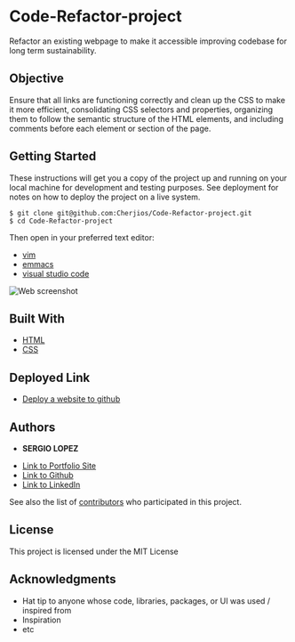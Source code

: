 # Code-Refactor-project
Refactor an existing webpage to make it accessible improving codebase for long term sustainability.

## Objective
Ensure that all links are functioning correctly and clean up the CSS to make it more efficient, consolidating CSS selectors and properties, organizing them to follow the semantic structure of the HTML elements, and including comments before each element or section of the page.
 
## Getting Started

These instructions will get you a copy of the project up and running on your local machine for development and testing purposes. See deployment for notes on how to deploy the project on a live system.

```
$ git clone git@github.com:Cherjios/Code-Refactor-project.git
$ cd Code-Refactor-project
```
Then open in your preferred text editor:
- [vim](https://www.vim.org/) 
- [emmacs](https://www.gnu.org/software/emacs/)
- [visual studio code](https://code.visualstudio.com/) 

![Web screenshot](assets/images/webscreenshot.png)


## Built With

* [HTML](https://developer.mozilla.org/en-US/docs/Web/HTML)
* [CSS](https://developer.mozilla.org/en-US/docs/Web/CSS)

## Deployed Link

* [Deploy a website to github](https://www.google.com/search?rlz=1C5CHFA_enUS876US878&sxsrf=ALeKk03L-krWYrY46bsiZVRE3DFHIEULGA%3A1591932240148&ei=UPXiXsrBCLW90PEPsvWSwAY&q=deploy+a+website+on+github&oq=deploy+a+website+on+github&gs_lcp=CgZwc3ktYWIQAzIECAAQQzIGCAAQFhAeMgYIABAWEB4yBggAEBYQHjoECCMQJzoFCAAQkQI6BQgAELEDOgcIABCxAxBDOgIIADoHCAAQFBCHAlDcMFjZUmDGVGgAcAB4AIABZogBoAeSAQQxMC4xmAEAoAEBqgEHZ3dzLXdpeg&sclient=psy-ab&ved=0ahUKEwjKqbjdqfvpAhW1HjQIHbK6BGgQ4dUDCAw&uact=5)


## Authors

* **SERGIO LOPEZ** 

- [Link to Portfolio Site](#)
- [Link to Github](https://github.com/cherjios)
- [Link to LinkedIn](https://www.linkedin.com/in/sergio-lopez-81790579)

See also the list of [contributors](https://github.com/your/project/contributors) who participated in this project.

## License

This project is licensed under the MIT License 

## Acknowledgments

* Hat tip to anyone whose code, libraries, packages, or UI was used  / inspired from
* Inspiration
* etc


